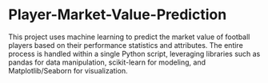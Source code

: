 # Player-Market-Value-Prediction
This project uses machine learning to predict the market value of football players based on their performance statistics and attributes. The entire process is handled within a single Python script, leveraging libraries such as pandas for data manipulation, scikit-learn for modeling, and Matplotlib/Seaborn for visualization.

